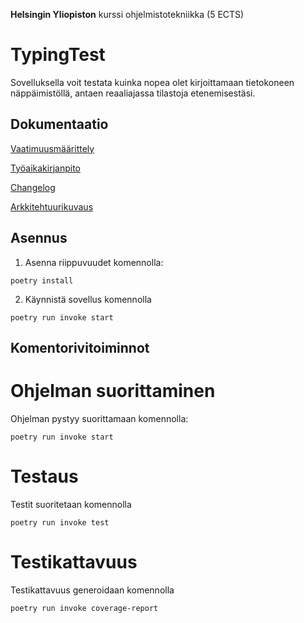**Helsingin Yliopiston** kurssi ohjelmistotekniikka (5 ECTS)

# TypingTest

Sovelluksella voit testata kuinka nopea olet kirjoittamaan tietokoneen näppäimistöllä, antaen reaaliajassa tilastoja etenemisestäsi.

## Dokumentaatio

[Vaatimuusmäärittely](/dokumentaatio/vaatimusm%C3%A4%C3%A4rittely.md)

[Työaikakirjanpito](/dokumentaatio/ty%C3%B6aikakirjanpito.md)

[Changelog](/dokumentaatio/changelog.md)

[Arkkitehtuurikuvaus](/dokumentaatio/arkkitehtuuri.md)

## Asennus

1. Asenna riippuvuudet komennolla:

``poetry install``

2. Käynnistä sovellus komennolla

``poetry run invoke start``

## Komentorivitoiminnot

# Ohjelman suorittaminen

Ohjelman pystyy suorittamaan komennolla:

``poetry run invoke start``

# Testaus

Testit suoritetaan komennolla

``poetry run invoke test``

# Testikattavuus

Testikattavuus generoidaan komennolla

``poetry run invoke coverage-report``


